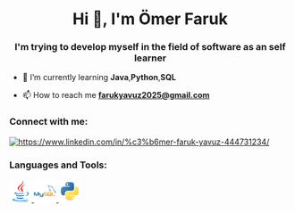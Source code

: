<h1 align="center">Hi 👋, I'm Ömer Faruk</h1>
<h3 align="center">I'm trying to develop myself in the field of software as an self learner</h3>

- 🌱 I’m currently learning **Java**,**Python**,**SQL**

- 📫 How to reach me **farukyavuz2025@gmail.com**

<h3 align="left">Connect with me:</h3>
<p align="left">
<a href="https://www.linkedin.com/in/%c3%b6mer-faruk-yavuz-444731234/" target="blank"><img align="center" src="https://raw.githubusercontent.com/rahuldkjain/github-profile-readme-generator/master/src/images/icons/Social/linked-in-alt.svg" alt="https://www.linkedin.com/in/%c3%b6mer-faruk-yavuz-444731234/" height="30" width="40" /></a>
</p>

<h3 align="left">Languages and Tools:</h3>
<p align="left"> <a href="https://www.java.com" target="_blank" rel="noreferrer"> <img src="https://raw.githubusercontent.com/devicons/devicon/master/icons/java/java-original.svg" alt="java" width="40" height="40"/> </a> <a href="https://www.mysql.com/" target="_blank" rel="noreferrer"> <img src="https://raw.githubusercontent.com/devicons/devicon/master/icons/mysql/mysql-original-wordmark.svg" alt="mysql" width="40" height="40"/> </a> <a href="https://www.python.org" target="_blank" rel="noreferrer"> <img src="https://raw.githubusercontent.com/devicons/devicon/master/icons/python/python-original.svg" alt="python" width="40" height="40"/> </a> </p>
